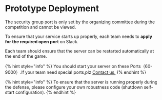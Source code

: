 # Prototype Deployment

The security group port is only set by the organizing committee during the competition and cannot be viewed.

To ensure that your service starts up properly, each team needs to **apply for the required open port** on Slack.

Each team should ensure that the server can be restarted automatically at the end of the game.

{% hint style="info" %}
You should start your server on these Ports（60-9000）.If your team need special ports,plz [Contact us.](../../tech-support/online-support.md)
{% endhint %}

{% hint style="info" %}
To ensure that the server is running properly during the defense, please configure your own robustness code \(shutdown self-start configuration\).
{% endhint %}




